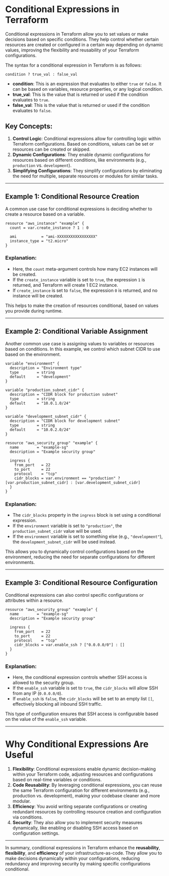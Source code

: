 # Conditional Expressions in Terraform

Conditional expressions in Terraform allow you to set values or make decisions based on specific conditions. They help control whether certain resources are created or configured in a certain way depending on dynamic values, improving the flexibility and reusability of your Terraform configurations.

The syntax for a conditional expression in Terraform is as follows:

```hcl
condition ? true_val : false_val
```

- **condition**: This is an expression that evaluates to either `true` or `false`. It can be based on variables, resource properties, or any logical condition.
- **true_val**: This is the value that is returned or used if the condition evaluates to `true`.
- **false_val**: This is the value that is returned or used if the condition evaluates to `false`.

## Key Concepts:

1. **Control Logic**: Conditional expressions allow for controlling logic within Terraform configurations. Based on conditions, values can be set or resources can be created or skipped.
2. **Dynamic Configurations**: They enable dynamic configurations for resources based on different conditions, like environments (e.g., `production` vs. `development`).
3. **Simplifying Configurations**: They simplify configurations by eliminating the need for multiple, separate resources or modules for similar tasks.

---

## Example 1: **Conditional Resource Creation**

A common use case for conditional expressions is deciding whether to create a resource based on a variable.

```hcl
resource "aws_instance" "example" {
  count = var.create_instance ? 1 : 0

  ami           = "ami-XXXXXXXXXXXXXXXXX"
  instance_type = "t2.micro"
}
```

### Explanation:
- Here, the `count` meta-argument controls how many EC2 instances will be created.
- If the `create_instance` variable is set to `true`, the expression `1` is returned, and Terraform will create 1 EC2 instance.
- If `create_instance` is set to `false`, the expression `0` is returned, and no instance will be created.

This helps to make the creation of resources conditional, based on values you provide during runtime.

---

## Example 2: **Conditional Variable Assignment**

Another common use case is assigning values to variables or resources based on conditions. In this example, we control which subnet CIDR to use based on the environment.

```hcl
variable "environment" {
  description = "Environment type"
  type        = string
  default     = "development"
}

variable "production_subnet_cidr" {
  description = "CIDR block for production subnet"
  type        = string
  default     = "10.0.1.0/24"
}

variable "development_subnet_cidr" {
  description = "CIDR block for development subnet"
  type        = string
  default     = "10.0.2.0/24"
}

resource "aws_security_group" "example" {
  name        = "example-sg"
  description = "Example security group"

  ingress {
    from_port   = 22
    to_port     = 22
    protocol    = "tcp"
    cidr_blocks = var.environment == "production" ? [var.production_subnet_cidr] : [var.development_subnet_cidr]
  }
}
```

### Explanation:
- The `cidr_blocks` property in the `ingress` block is set using a conditional expression.
- If the `environment` variable is set to `"production"`, the `production_subnet_cidr` value will be used.
- If the `environment` variable is set to something else (e.g., `"development"`), the `development_subnet_cidr` will be used instead.

This allows you to dynamically control configurations based on the environment, reducing the need for separate configurations for different environments.

---

## Example 3: **Conditional Resource Configuration**

Conditional expressions can also control specific configurations or attributes within a resource.

```hcl
resource "aws_security_group" "example" {
  name        = "example-sg"
  description = "Example security group"

  ingress {
    from_port   = 22
    to_port     = 22
    protocol    = "tcp"
    cidr_blocks = var.enable_ssh ? ["0.0.0.0/0"] : []
  }
}
```

### Explanation:
- Here, the conditional expression controls whether SSH access is allowed to the security group.
- If the `enable_ssh` variable is set to `true`, the `cidr_blocks` will allow SSH from any IP (`0.0.0.0/0`).
- If `enable_ssh` is `false`, the `cidr_blocks` will be set to an empty list `[]`, effectively blocking all inbound SSH traffic.

This type of configuration ensures that SSH access is configurable based on the value of the `enable_ssh` variable.

---

# Why Conditional Expressions Are Useful

1. **Flexibility**: Conditional expressions enable dynamic decision-making within your Terraform code, adjusting resources and configurations based on real-time variables or conditions.
2. **Code Reusability**: By leveraging conditional expressions, you can reuse the same Terraform configuration for different environments (e.g., production vs. development), making your codebase cleaner and more modular.
3. **Efficiency**: You avoid writing separate configurations or creating redundant resources by controlling resource creation and configuration via conditions.
4. **Security**: They also allow you to implement security measures dynamically, like enabling or disabling SSH access based on configuration settings.

---

In summary, conditional expressions in Terraform enhance the **reusability**, **flexibility**, and **efficiency** of your infrastructure-as-code. They allow you to make decisions dynamically within your configurations, reducing redundancy and improving security by making specific configurations conditional.